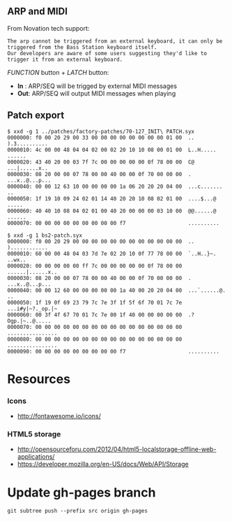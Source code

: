 ## ARP and MIDI

From Novation tech support:

    The arp cannot be triggered from an external keyboard, it can only be triggered from the Bass Station keyboard itself.
    Our developers are aware of some users suggesting they'd like to trigger it from an external keyboard.

_FUNCTION_ button + _LATCH_ button:

- **In** : ARP/SEQ will be trigged by external MIDI messages
- **Out**: ARP/SEQ will output MIDI messages when playing


## Patch export
    
    $ xxd -g 1 ../patches/factory-patches/70-127_INIT\ PATCH.syx
    0000000: f0 00 20 29 00 33 00 00 00 00 00 00 00 00 01 00  .. ).3..........
    0000010: 4c 00 00 48 04 04 02 00 02 20 10 10 08 00 01 00  L..H..... ......
    0000020: 43 40 20 00 03 7f 7c 00 00 00 00 00 0f 78 00 00  C@ ...|......x..
    0000030: 08 20 00 00 07 78 00 00 40 00 00 0f 70 00 00 00  . ...x..@...p...
    0000040: 00 00 12 63 10 00 00 00 00 1a 06 20 20 20 04 00  ...c.......   ..
    0000050: 1f 19 10 09 24 02 01 14 40 20 20 10 08 02 01 00  ....$...@  .....
    0000060: 40 40 10 08 04 02 01 00 40 20 00 00 00 03 10 00  @@......@ ......
    0000070: 00 00 00 00 00 00 00 00 00 f7                    ..........
    
    $ xxd -g 1 bs2-patch.syx
    0000000: f0 00 20 29 00 00 00 00 00 00 00 00 00 00 00 00  .. )............
    0000010: 60 00 00 48 04 03 7d 7e 02 20 10 0f 77 78 00 00  `..H..}~. ..wx..
    0000020: 00 00 00 00 00 ff 7c 00 00 00 00 00 0f 78 00 00  ......|......x..
    0000030: 08 20 00 00 07 78 00 00 40 00 00 0f 70 00 00 00  . ...x..@...p...
    0000040: 00 00 12 60 00 00 00 00 00 1a 40 00 20 20 04 00  ...`......@.  ..
    0000050: 1f 19 0f 69 23 79 7c 7e 3f 1f 5f 6f 70 01 7c 7e  ...i#y|~?._op.|~
    0000060: 00 3f 4f 67 70 01 7c 7e 00 1f 40 00 00 00 00 00  .?Ogp.|~..@.....
    0000070: 00 00 00 00 00 00 00 00 00 00 00 00 00 00 00 00  ................
    0000080: 00 00 00 00 00 00 00 00 00 00 00 00 00 00 00 00  ................
    0000090: 00 00 00 00 00 00 00 00 00 f7                    ..........


# Resources

### Icons

- http://fontawesome.io/icons/

### HTML5 storage

- http://opensourceforu.com/2012/04/html5-localstorage-offline-web-applications/
- https://developer.mozilla.org/en-US/docs/Web/API/Storage


# Update gh-pages branch

    git subtree push --prefix src origin gh-pages
    
    